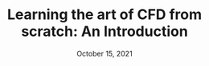 ---
title: "Learning the art of CFD from scratch: An Introduction"
excerpt: "An introduction to Computational Fluid Dynamics (CFD)."
link: https://www.linkedin.com/pulse/learning-art-cfd-from-scratch-introduction-vishal-sharma/
header:
  teaser: "/assets/images/posts/linkedin_posts/Banner_1.png"
date: October 15, 2021
---